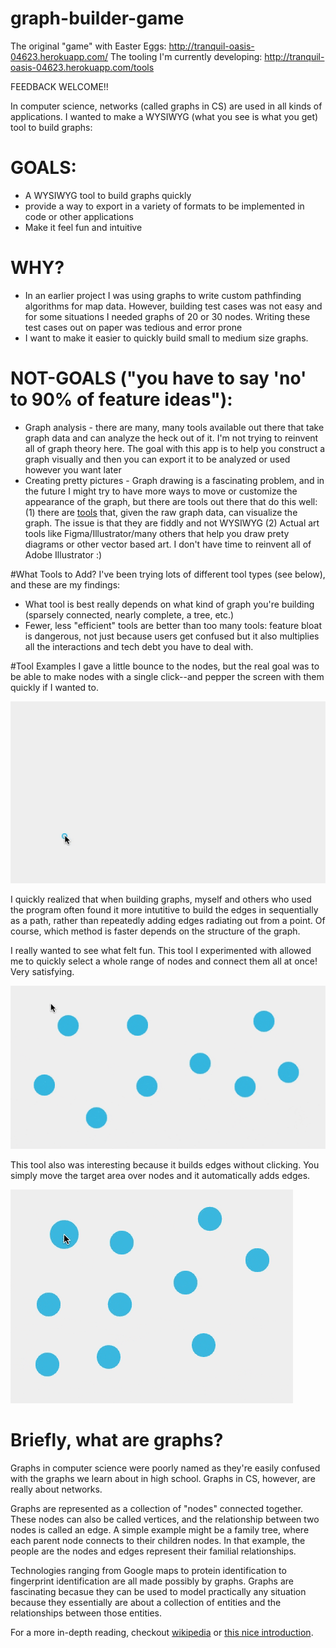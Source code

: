 # graph-builder-game

The original "game" with Easter Eggs: http://tranquil-oasis-04623.herokuapp.com/
The tooling I'm currently developing: http://tranquil-oasis-04623.herokuapp.com/tools

FEEDBACK WELCOME!!

In computer science, networks (called graphs in CS) are used in all kinds of applications. I wanted to make a WYSIWYG (what you see is what you get) tool to build graphs: 
# GOALS:
* A WYSIWYG tool to build graphs quickly
* provide a way to export in a variety of formats to be implemented in code or other applications
* Make it feel fun and intuitive
# WHY?
* In an earlier project I was using graphs to write custom pathfinding algorithms for map data. However, building test cases was not easy and for some situations I needed graphs of 20 or 30 nodes. Writing these test cases out on paper was tedious and error prone
* I want to make it easier to quickly build small to medium size graphs.
# NOT-GOALS ("you have to say 'no' to 90% of feature ideas"):
* Graph analysis - there are many, many tools available out there that take graph data and can analyze the heck out of it. I'm not trying to reinvent all of graph theory here. The goal with this app is to help you construct a graph visually and then you can export it to be analyzed or used however you want later
* Creating pretty pictures - Graph drawing is a fascinating problem, and in the future I might try to have more ways to move or customize the appearance of the graph, but there are tools out there that do this well: (1) there are [tools](https://neo4j.com/developer/tools-graph-visualization/) that, given the raw graph data, can visualize the graph. The issue is that they are fiddly and not WYSIWYG (2) Actual art tools like Figma/Illustrator/many others that help you draw prety diagrams or other vector based art. I don't have time to reinvent all of Adobe Illustrator :) 

#What Tools to Add?
I've been trying lots of different tool types (see below), and these are my findings:
* What tool is best really depends on what kind of graph you're building (sparsely connected, nearly complete, a tree, etc.)
* Fewer, less "efficient" tools are better than too many tools: feature bloat is dangerous, not just because users get confused but it also multiplies all the interactions and tech debt you have to deal with.

#Tool Examples
I gave a little bounce to the nodes, but the real goal was to be able to make nodes with a single click--and pepper the screen with them quickly if I wanted to.

![Basic use tool](screenshots/basic-use-4.gif)

I quickly realized that when building graphs, myself and others who used the program often found it more intutitive to build the edges in sequentially as a path, rather than repeatedly adding edges radiating out from a point. Of course, which method is faster depends on the structure of the graph.

I really wanted to see what felt fun. This tool I experimented with allowed me to quickly select a whole range of nodes and connect them all at once! Very satisfying.

![Complete tool](screenshots/drag-complete-tool-1.gif)

This tool also was interesting because it builds edges without clicking. You simply move the target area over nodes and it automatically adds edges.

![Path tool](screenshots/path-tool-1.gif)

# Briefly, what are graphs?
Graphs in computer science were poorly named as they're easily confused with the graphs we learn about in high school. Graphs in CS, however, are really about networks. 

Graphs are represented as a collection of "nodes" connected together. These nodes can also be called vertices, and the relationship between two nodes is called an edge. A simple example might be a family tree, where each parent node connects to their children nodes. In that example, the people are the nodes and edges represent their familial relationships. 

Technologies ranging from Google maps to protein identification to fingerprint identification are all made possibly by graphs. Graphs are fascinating becasue they can be used to model practically any situation because they essentially are about a collection of entities and the relationships between those entities.

For a more in-depth reading, checkout [wikipedia](https://en.wikipedia.org/wiki/Graph_theory) or [this nice introduction](https://medium.com/basecs/a-gentle-introduction-to-graph-theory-77969829ead8). 
